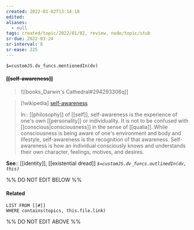 ```yaml
---
created: 2022-01-02T13:14:18 
edited: 
aliases:
  - null
tags: created/topic/2022/01/02, review, node/topic/stub
sr-due: 2022-03-24
sr-interval: 8
sr-ease: 225
---
```

`$=customJS.dv_funcs.mentionedIn(dv)`

#### <s class="topic-title">[[self-awareness]]</s>

> ![[books_Darwin's Cathedral#294293306q]]

> [!wikipedia] [self-awareness](https://en.wikipedia.org/wiki/Self-awareness)
> 
> In:: [[philosophy]] of [[self]],
> self-awareness is the experience of one's own [[personality]] or individuality. It is not to be confused with [[conscious|consciousness]] in the sense of [[qualia]]. While consciousness is being aware of one's environment and body and lifestyle, self-awareness is the recognition of that awareness. Self-awareness is how an individual consciously knows and understands their own character, feelings, motives, and desires. 
>

**See**:: [[identity]], [[existential dread]]
*`$=customJS.dv_funcs.outlinedIn(dv, this)`*

%% DO NOT EDIT BELOW %%
#### Related 
```dataview
LIST FROM [[#]]
WHERE contains(topics, this.file.link)
```
%% DO NOT EDIT ABOVE %%
